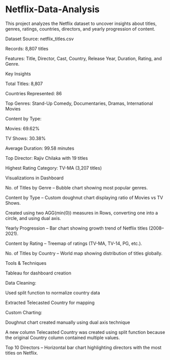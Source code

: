 # Netflix-Data-Analysis
This project analyzes the Netflix dataset to uncover insights about titles, genres, ratings, countries, directors, and yearly progression of content.

Dataset
Source: netflix_titles.csv

Records: 8,807 titles

Features: Title, Director, Cast, Country, Release Year, Duration, Rating, and Genre.

 Key Insights
 
Total Titles: 8,807 

Countries Represented: 86

Top Genres: Stand-Up Comedy, Documentaries, Dramas, International Movies

Content by Type:

Movies: 69.62%

TV Shows: 30.38%

Average Duration: 99.58 minutes

Top Director: Rajiv Chilaka with 19 titles

Highest Rating Category: TV-MA (3,207 titles)

Visualizations in Dashboard

No. of Titles by Genre – Bubble chart showing most popular genres.

Content by Type – Custom doughnut chart displaying ratio of Movies vs TV Shows.

Created using two AGG(min(0)) measures in Rows, converting one into a circle, and using dual axis.

Yearly Progression – Bar chart showing growth trend of Netflix titles (2008–2021).

Content by Rating – Treemap of ratings (TV-MA, TV-14, PG, etc.).

No. of Titles by Country – World map showing distribution of titles globally.

Tools & Techniques

Tableau for dashboard creation

Data Cleaning:

Used split function to normalize country data

Extracted Telecasted Country for mapping

Custom Charting:

Doughnut chart created manually using dual axis technique

A new column Telecasted Country was created using split function because the original Country column contained multiple values.

Top 10 Directors – Horizontal bar chart highlighting directors with the most titles on Netflix.

